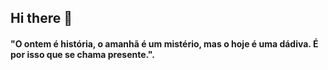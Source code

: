 ## Hi there 👋

#### "O ontem é história, o amanhã é um mistério, mas o hoje é uma dádiva. É por isso que se chama presente.".
